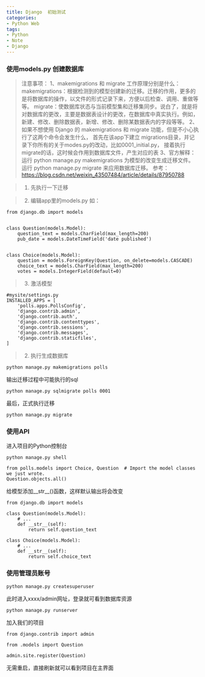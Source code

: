 ```yaml
---
title: Django  初始测试
categories:
- Python Web
tags: 
- Python
- Note
- Django
---
```


### 使用models.py 创建数据库

> 注意事项：
>1、makemigrations 和 migrate 工作原理分别是什么：
makemigrations：根据检测到的模型创建新的迁移。迁移的作用，更多的是将数据库的操作，以文件的形式记录下来，方便以后检查、调用、重做等等。
migrate：使数据库状态与当前模型集和迁移集同步。说白了，就是将对数据库的更改，主要是数据表设计的更改，在数据库中真实执行。例如，新建、修改、删除数据表，新增、修改、删除某数据表内的字段等等。
2、如果不想使用 Django 的 makemigrations 和 migrate 功能，但是不小心执行了这两个命令会发生什么，
首先在该app下建立 migrations目录，并记录下你所有的关于modes.py的改动，比如0001_initial.py，
接着执行migrate的话，这时候会作用到数据库文件，产生对应的表
3、官方解释：
运行 python manage.py makemigrations 为模型的改变生成迁移文件。
运行 python manage.py migrate 来应用数据库迁移。
参考： https://blog.csdn.net/weixin_43507484/article/details/87950788

> 1. 先执行一下迁移


> 2. 编辑app里的models.py
如：

```
from django.db import models


class Question(models.Model):
    question_text = models.CharField(max_length=200)
    pub_date = models.DateTimeField('date published')


class Choice(models.Model):
    question = models.ForeignKey(Question, on_delete=models.CASCADE)
    choice_text = models.CharField(max_length=200)
    votes = models.IntegerField(default=0)
```

> 3. 激活模型

```
#mysite/settings.py
INSTALLED_APPS = [
    'polls.apps.PollsConfig',
    'django.contrib.admin',
    'django.contrib.auth',
    'django.contrib.contenttypes',
    'django.contrib.sessions',
    'django.contrib.messages',
    'django.contrib.staticfiles',
]
```

> 2. 执行生成数据库


```
python manage.py makemigrations polls
```

输出迁移过程中可能执行的sql

```
python manage.py sqlmigrate polls 0001
```

最后，正式执行迁移

```
python manage.py migrate
```



### 使用API

进入项目的Python控制台

```
python manage.py shell

from polls.models import Choice, Question  # Import the model classes we just wrote.
Question.objects.all()
```

给模型添加__str__()函数，这样默认输出将会改变

```
from django.db import models

class Question(models.Model):
    # ...
    def __str__(self):
        return self.question_text

class Choice(models.Model):
    # ...
    def __str__(self):
        return self.choice_text
```



### 使用管理员账号

```
python manage.py createsuperuser
```

此时进入xxxx/admin网址，登录就可看到数据库资源

```
python manage.py runserver
```

加入我们的项目

```
from django.contrib import admin

from .models import Question

admin.site.register(Question)
```

无需重启，直接刷新就可以看到项目在主界面


